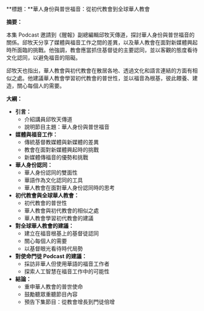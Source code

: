 **標題：**華人身份與普世福音：從初代教會到全球華人教會

**摘要：**

本集 Podcast 邀請到《醒報》副總編輯邱牧天傳道，探討華人身份與普世福音的關係。邱牧天分享了媒體與福音工作之間的差異，以及華人教會在面對新媒體興起時所面臨的挑戰。他強調，教會應當抓住基督徒的主要認同，並以客觀的態度看待文化認同，以避免福音的阻礙。

邱牧天也指出，華人教會與初代教會在散居各地、透過文化和語言連結的方面有相似之處。他建議華人教會學習初代教會的普世性，並以福音為根基，彼此餵養、建造，關心每個人的需要。

**大綱：**

* **引言：**
    * 介紹講員邱牧天傳道
    * 說明節目主題：華人身份與普世福音
* **媒體與福音工作：**
    * 傳統基督教媒體與新媒體的差異
    * 教會在面對新媒體興起時的挑戰
    * 新媒體傳福音的優勢和挑戰
* **華人身份認同：**
    * 華人身份認同的雙面性
    * 華語作為文化認同的工具
    * 華人教會在面對華人身份認同時的思考
* **初代教會與全球華人教會：**
    * 初代教會的普世性
    * 華人教會與初代教會的相似之處
    * 華人教會學習初代教會的建議
* **對全球華人教會的建議：**
    * 建立在福音根基上的基督徒認同
    * 關心每個人的需要
    * 以基督眼光看待時代局勢
* **對使命門徒 Podcast 的建議：**
    * 採訪非華人但使用華語的福音工作者
    * 探索人工智慧在福音工作中的可能性
* **結論：**
    * 重申華人教會的普世使命
    * 鼓勵聽眾重聽節目內容
    * 預告下集節目：從教會增長到門徒倍增